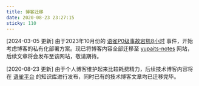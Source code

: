 ```yaml
---
title: 博客迁移
date: 2020-08-23 23:27:15
sticky: 110
---
```


[2024-03-05 更新] 由于2023年10月份的 [语雀P0级事故宕机8小时](https://zhuanlan.zhihu.com/p/663214774) 事件，开始考虑博客的私有化部署方案。现已将博客内容全部迁移至 [yupaits-notes](https://yupaits.com) 网站，后续文章将会发布至该网站，敬请期待。

[2020-08-23 更新] 由于个人博客维护起来比较耗费精力，后续技术博客内容将在 [语雀平台](https://www.yuque.com/yupaits) 的知识库进行发布，同时已有的技术博客文章均已迁移完毕。